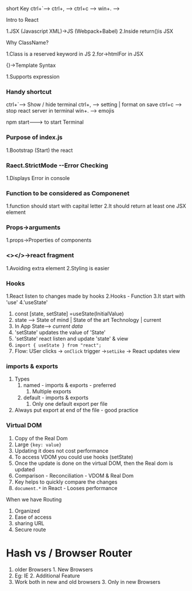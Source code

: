 short Key
ctrl+`-->
ctrl+, -->
ctrl+c -->
win+. -->

Intro to React

1.JSX (Javascript XML)->JS (Webpack+Babel)
2.Inside return()is JSX

Why ClassName?

1.Class is a reserved keyword in JS
2.for->htmlFor in JSX

{}->Template Syntax

1.Supports expression

### Handy shortcut

ctrl+`--> Show / hide terminal
ctrl+, --> setting | format on save
ctrl+c --> stop react server in terminal
win+. --> emojis

npm start---> to start Terminal

### Purpose of index.js

1.Bootstrap (Start) the react

### Raect.StrictMode --Error Checking

1.Displays Error in console

### Function to be considered as Componenet

1.function should start with capital letter
2.It should return at least one JSX element

### Props->arguments

1.props->Properties of components

### <></>->react fragment

1.Avoiding extra element
2.Styling is easier

### Hooks

1.React listen to changes made by hooks
2.Hooks - Function
3.It start with 'use'
4.'useState'

1. const [state, setState] =useState(InitialValue)
2. state --> State of mind | State of the art Technology | current
3. In App State--> _current data_
4. 'setState' updates the value of 'State'
5. 'setState' react listen and update 'state' & view
6. `import { useState } from "react";`
7. Flow: USer clicks -> `onClick` trigger ->`setLike` -> React updates view

### imports & exports

1. Types
   1. named - imports & exports - preferred
      1. Multiple exports
   2. default - imports & exports
      1. Only one default export per file
2. Always put export at end of the file - good practice

### Virtual DOM

1. Copy of the Real Dom
2. Large `{key: value}`
3. Updating it does not cost performance
4. To access VDOM you could use hooks (setState)
5. Once the update is done on the virtual DOM, then the Real dom is updated
6. Comparison - Reconciliation - VDOM & Real Dom
7. Key helps to quickly compare the changes
8. `document.*` in React - Looses performance

When we have Routing

1. Organized
2. Ease of access
3. sharing URL
4. Secure route

# Hash vs / Browser Router

1. older Browsers 1. New Browsers
2. Eg: IE 2. Additional Feature
3. Work both in new and old browsers 3. Only in new Browsers
